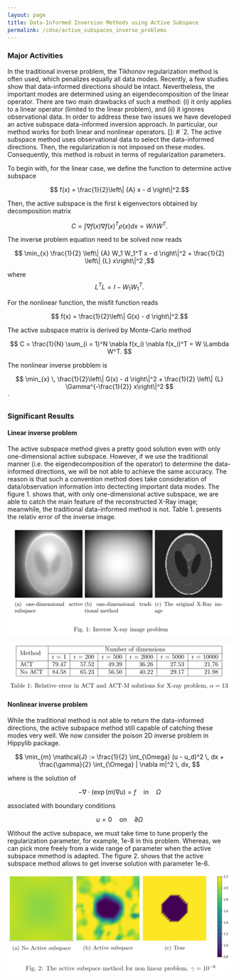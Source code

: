```yaml
---
layout: page
title: Data-Informed Inversion Methods using Active Subspace
permalink: /cdse/active_subspaces_inverse_problems
---
```


### Major Activities 

In the traditional inverse problem, the Tikhonov regularization method is often used, which penalizes equally all data modes. Recently, a few studies show that data-informed directions should be intact. Nevertheless, the important modes are determined using an eigendecomposition of the linear operator. There are two main drawbacks of such a method: (i) it only applies to a linear operator (limited to the linear problem), and (ii) it ignores observational data. In order to address these two issues we have developed an active subspace data-informed inversion approach. In particular, our method works for both linear and nonlinear operators. 
[]: # `2. The active subspace method uses observational data to select the data-informed directions. Then, the regularization is not imposed on these modes. Consequently, this method is robust in terms of regularization parameters.

To begin with, for the linear case, we define the function to determine active subspace

$$ f(x) = \frac{1}{2}\left\| {A} x - d \right\|^2.$$

Then, the active subspace is the first k eigenvectors obtained by decomposition matrix 

$$ C = \int \nabla f(x) \nabla f(x)^T \rho(x) dx  = W \Lambda W^T .$$

The inverse problem equation need to be solved now reads

$$ \min_{x} \frac{1}{2} \left\| {A} W_1 W_1^T x - d \right\|^2 + \frac{1}{2} \left\| {L} x\right\|^2 ,$$

where $$L^T L = I - W_1 W_1^T.$$

For the nonlinear function, the misfit function reads

$$ f(x) = \frac{1}{2}\left\| G(x) - d \right\|^2.$$

The active subspace matrix is derived by Monte-Carlo method

$$ C = \frac{1}{N} \sum_{i = 1}^N \nabla f(x_i) \nabla f(x_i)^T = W \Lambda W^T. $$

The nonlinear inverse probblem is

$$ \min_{x} \, \frac{1}{2}\left\| G(x) - d \right\|^2 + \frac{1}{2}  \left\| {L} \Gamma^{-\frac{1}{2}} x\right\|^2 $$
`

### Significant Results

#### Linear inverse problem

The active subspace method gives a pretty good solution even with only one-dimensional active subspace. However, if we use the traditional manner (i.e. the eigendecomposition of the operator) to determine the data-informed directions, we will be not able to achieve the same accuracy. The reason is that such a convention method does take consideration of data/observation information into dectecting important data modes. The figure 1. shows that, with only one-dimensional active subspace, we are able to catch the main feature of the reconstructed X-Ray image; meanwhile, the traditional data-informed method is not. Table 1. presents the relativ error of the inverse image.

![image](/assets/figures/hainguyen/AS_X_ray_1.png)

![image1](/assets/figures/hainguyen/AS_X_ray_2.png)


#### Nonlinear inverse problem

While the traditional method is not able to return the data-informed directions, the active subspace method still capable of catching these modes very well. We now consider the poison 2D inverse problem in Hippylib package. 
   
$$ \min_{m} \mathcal{J} := \frac{1}{2} \int_{\Omega} (u - u_d)^2 \, dx + \frac{\gamma}{2} \int_{\Omega} | \nabla m|^2 \, dx, $$ 

where is the solution of

$$ -\nabla \cdot (\exp(m) \nabla u) = f \quad  \text{in} \quad  \Omega$$

associated with boundary conditions

$$ u = 0 \quad  \text{on} \quad  \partial \Omega $$

Without the active subspace, we must take time to tune properly the regularization parameter, for example, 1e-8 in this problem. Whereas, we can pick more freely from a wide range of parameter when the active subspace mmethod is adapted. The figure 2. shows that the active subspace method allows to get inverse solution with parameter 1e-6.

![image2](/assets/figures/hainguyen/AS_non_linear.png)

